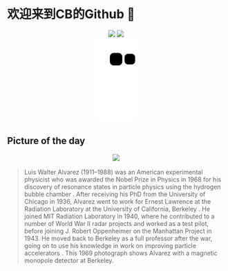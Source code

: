 
# 欢迎来到CB的Github 👋

<div align="center">
  <img height="137px" src="https://github-readme-stats.vercel.app/api?username=SuperCB&show_icons=true&theme=radical" />
  <img height="137px" src="https://github-readme-stats.vercel.app/api/top-langs/?username=SuperCB&hide_title=true&hide_border=true&layout=compact&langs_count=6&text_color=000&icon_color=fff" />
</div>


<div align="center">
    <img src="./contribution-snake/github-contribution-grid-snake.svg" />
</div>



## Picture of the day
<div align="center">
  <img width=400px src="https://upload.wikimedia.org/wikipedia/commons/thumb/8/8f/Luis_Alvarez_with_a_magnetic_monopole_detector_-_Restoration.jpg/420px-Luis_Alvarez_with_a_magnetic_monopole_detector_-_Restoration.jpg" />
</div>

>Luis Walter Alvarez  (1911–1988) was an American  experimental physicist  who was awarded the  Nobel Prize in Physics  in 1968 for his discovery of  resonance states  in particle physics using the  hydrogen bubble chamber . After receiving his PhD from the  University of Chicago  in 1936, Alvarez went to work for  Ernest Lawrence  at the  Radiation Laboratory  at the  University of California, Berkeley . He joined  MIT Radiation Laboratory  in 1940, where he contributed to a number of World War II radar projects and worked as a test pilot, before joining  J. Robert Oppenheimer  on the  Manhattan Project  in 1943. He moved back to Berkeley as a full professor after the war, going on to use his knowledge in work on improving  particle accelerators . This 1969 photograph shows Alvarez with a  magnetic monopole  detector at Berkeley.


